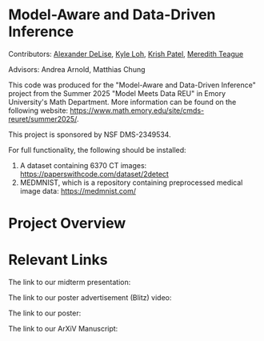 # Model-Aware and Data-Driven Inference

Contributors: [Alexander DeLise](https://www.linkedin.com/in/alexanderdelise/), [Kyle Loh](https://www.linkedin.com/in/kyle-loh-a2a3272a9/), [Krish Patel](https://www.linkedin.com/in/krish-patel-1a8804224/), [Meredith Teague](https://www.linkedin.com/in/meredithcteague/)

Advisors: Andrea Arnold, Matthias Chung

This code was produced for the "Model-Aware and Data-Driven Inference" project from the Summer 2025 "Model Meets Data REU" in Emory University's Math Department. More information can be found on the following website: https://www.math.emory.edu/site/cmds-reuret/summer2025/.

This project is sponsored by NSF DMS-2349534. 

For full functionality, the following should be installed:
1. A dataset containing 6370 CT images: https://paperswithcode.com/dataset/2detect
2. MEDMNIST, which is a repository containing preprocessed medical image data: https://medmnist.com/


# Project Overview


# Relevant Links
The link to our midterm presentation: 

The link to our poster advertisement (Blitz) video: 

The link to our poster:

The link to our ArXiV Manuscript:
